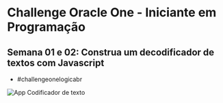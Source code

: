 # Challenge Oracle One - Iniciante em Programação
## Semana 01 e 02: Construa um decodificador de textos com Javascript

- #challengeonelogicabr

<p align="left">
	<img alt="App Codificador de texto" src="" widht="80%">
</p>
